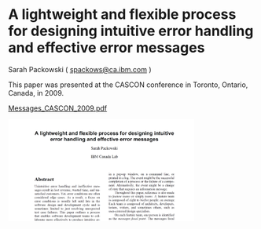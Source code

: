 # A lightweight and flexible process for designing intuitive error handling and effective error messages

Sarah Packowski ( spackows@ca.ibm.com )

This paper was presented at the CASCON conference in Toronto, Ontario, Canada, in 2009.

[Messages_CASCON_2009.pdf](Messages_CASCON_2009.pdf)

<img src="images/CASCON-2009_Error-messages.png" alt="paper" width="75%"/>

